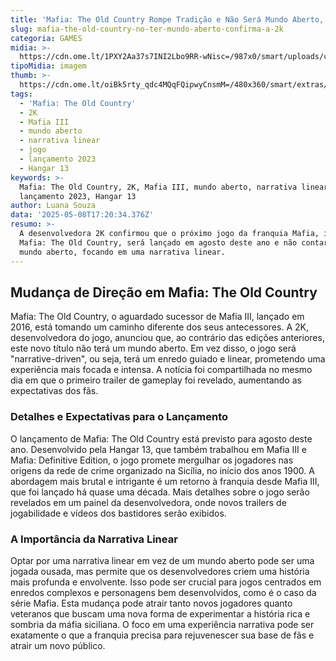 ```yaml
---
title: 'Mafia: The Old Country Rompe Tradição e Não Será Mundo Aberto, Anuncia 2K'
slug: mafia-the-old-country-no-ter-mundo-aberto-confirma-a-2k
categoria: GAMES
midia: >-
  https://cdn.ome.lt/1PXY2Aa37s7INI2Lbo9RR-wNisc=/987x0/smart/uploads/conteudo/fotos/OMELETE_CAPA_-_2025-05-08T132322.619.png
tipoMidia: imagem
thumb: >-
  https://cdn.ome.lt/oiBk5rty_qdc4MQqFQipwyCnsmM=/480x360/smart/extras/conteudos/omelete_THUMB_-_2025-05-08T132309.914.png
tags:
  - 'Mafia: The Old Country'
  - 2K
  - Mafia III
  - mundo aberto
  - narrativa linear
  - jogo
  - lançamento 2023
  - Hangar 13
keywords: >-
  Mafia: The Old Country, 2K, Mafia III, mundo aberto, narrativa linear, jogo,
  lançamento 2023, Hangar 13
author: Luana Souza
data: '2025-05-08T17:20:34.376Z'
resumo: >-
  A desenvolvedora 2K confirmou que o próximo jogo da franquia Mafia, intitulado
  Mafia: The Old Country, será lançado em agosto deste ano e não contará com um
  mundo aberto, focando em uma narrativa linear.
---
```




## Mudança de Direção em Mafia: The Old Country

Mafia: The Old Country, o aguardado sucessor de Mafia III, lançado em 2016, está tomando um caminho diferente dos seus antecessores. A 2K, desenvolvedora do jogo, anunciou que, ao contrário das edições anteriores, este novo título não terá um mundo aberto. Em vez disso, o jogo será "narrative-driven", ou seja, terá um enredo guiado e linear, prometendo uma experiência mais focada e intensa. A notícia foi compartilhada no mesmo dia em que o primeiro trailer de gameplay foi revelado, aumentando as expectativas dos fãs.

### Detalhes e Expectativas para o Lançamento

O lançamento de Mafia: The Old Country está previsto para agosto deste ano. Desenvolvido pela Hangar 13, que também trabalhou em Mafia III e Mafia: Definitive Edition, o jogo promete mergulhar os jogadores nas origens da rede de crime organizado na Sicília, no início dos anos 1900. A abordagem mais brutal e intrigante é um retorno à franquia desde Mafia III, que foi lançado há quase uma década. Mais detalhes sobre o jogo serão revelados em um painel da desenvolvedora, onde novos trailers de jogabilidade e vídeos dos bastidores serão exibidos.

### A Importância da Narrativa Linear

Optar por uma narrativa linear em vez de um mundo aberto pode ser uma jogada ousada, mas permite que os desenvolvedores criem uma história mais profunda e envolvente. Isso pode ser crucial para jogos centrados em enredos complexos e personagens bem desenvolvidos, como é o caso da série Mafia. Esta mudança pode atrair tanto novos jogadores quanto veteranos que buscam uma nova forma de experimentar a história rica e sombria da máfia siciliana. O foco em uma experiência narrativa pode ser exatamente o que a franquia precisa para rejuvenescer sua base de fãs e atrair um novo público.

